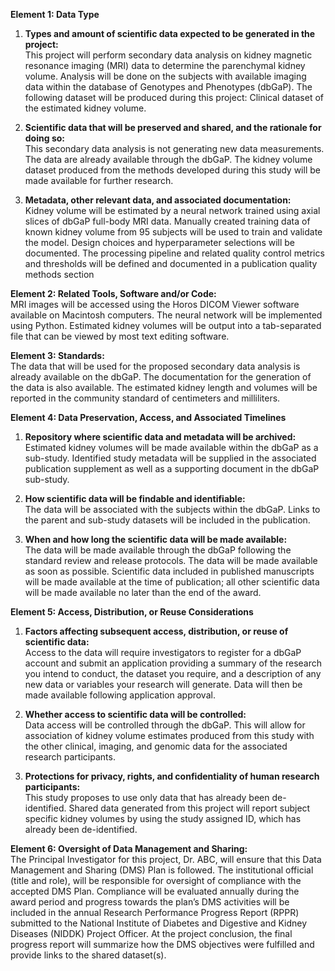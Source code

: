 **Element 1: Data Type**

1. **Types and amount of scientific data expected to be generated in the project:**  
   This project will perform secondary data analysis on kidney magnetic resonance imaging (MRI) data to determine the parenchymal kidney volume. Analysis will be done on the subjects with available imaging data within the database of Genotypes and Phenotypes (dbGaP). The following dataset will be produced during this project: Clinical dataset of the estimated kidney volume.

2. **Scientific data that will be preserved and shared, and the rationale for doing so:**  
   This secondary data analysis is not generating new data measurements. The data are already available through the dbGaP. The kidney volume dataset produced from the methods developed during this study will be made available for further research.

3. **Metadata, other relevant data, and associated documentation:**  
   Kidney volume will be estimated by a neural network trained using axial slices of dbGaP full-body MRI data. Manually created training data of known kidney volume from 95 subjects will be used to train and validate the model. Design choices and hyperparameter selections will be documented. The processing pipeline and related quality control metrics and thresholds will be defined and documented in a publication quality methods section

**Element 2: Related Tools, Software and/or Code:**  
 MRI images will be accessed using the Horos DICOM Viewer software available on Macintosh computers. The neural network will be implemented using Python. Estimated kidney volumes will be output into a tab-separated file that can be viewed by most text editing software.

**Element 3: Standards:**  
 The data that will be used for the proposed secondary data analysis is already available on the dbGaP. The documentation for the generation of the data is also available. The estimated kidney length and volumes will be reported in the community standard of centimeters and milliliters.

**Element 4: Data Preservation, Access, and Associated Timelines**

1. **Repository where scientific data and metadata will be archived:**  
   Estimated kidney volumes will be made available within the dbGaP as a sub-study. Identified study metadata will be supplied in the associated publication supplement as well as a supporting document in the dbGaP sub-study.

2. **How scientific data will be findable and identifiable:**  
   The data will be associated with the subjects within the dbGaP. Links to the parent and sub-study datasets will be included in the publication.

3. **When and how long the scientific data will be made available:**  
   The data will be made available through the dbGaP following the standard review and release protocols. The data will be made available as soon as possible. Scientific data included in published manuscripts will be made available at the time of publication; all other scientific data will be made available no later than the end of the award.

**Element 5: Access, Distribution, or Reuse Considerations**

1. **Factors affecting subsequent access, distribution, or reuse of scientific data:**  
    Access to the data will require investigators to register for a dbGaP account and submit an application providing a summary of the research you intend to conduct, the dataset you require, and a description of any new data or variables your research will generate. Data will then be made available following application approval.

2. **Whether access to scientific data will be controlled:**  
    Data access will be controlled through the dbGaP. This will allow for association of kidney volume estimates produced from this study with the other clinical, imaging, and genomic data for the associated research participants.

3. **Protections for privacy, rights, and confidentiality of human research participants:**  
    This study proposes to use only data that has already been de-identified. Shared data generated from this project will report subject specific kidney volumes by using the study assigned ID, which has already been de-identified.

**Element 6: Oversight of Data Management and Sharing:**  
 The Principal Investigator for this project, Dr. ABC, will ensure that this Data Management and Sharing (DMS) Plan is followed. The institutional official (title and role), will be responsible for oversight of compliance with the accepted DMS Plan. Compliance will be evaluated annually during the award period and progress towards the plan’s DMS activities will be included in the annual Research Performance Progress Report (RPPR) submitted to the National Institute of Diabetes and Digestive and Kidney Diseases (NIDDK) Project Officer. At the project conclusion, the final progress report will summarize how the DMS objectives were fulfilled and provide links to the shared dataset(s).
